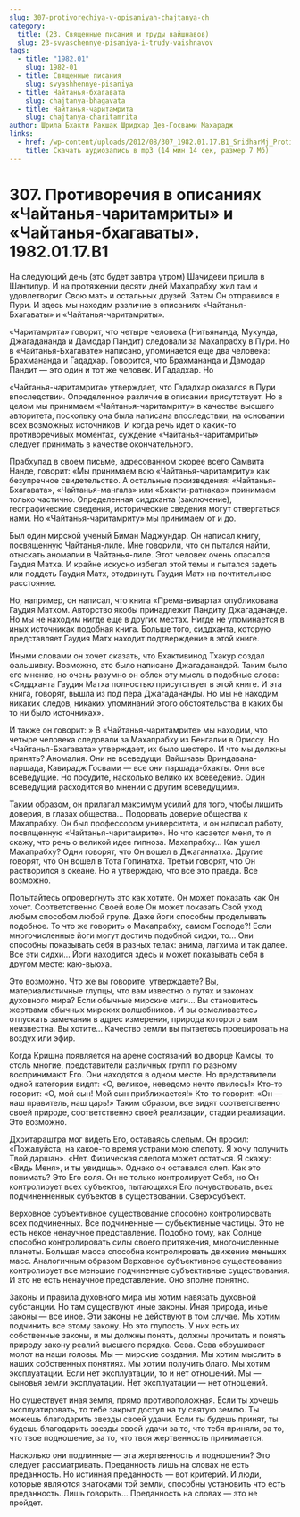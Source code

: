 ```yaml
---
slug: 307-protivorechiya-v-opisaniyah-chajtanya-ch
category:
  title: (23. Священные писания и труды вайшнавов)
  slug: 23-svyaschennye-pisaniya-i-trudy-vaishnavov
tags:
  - title: "1982.01"
    slug: 1982-01
  - title: Священные писания
    slug: svyashhennye-pisaniya
  - title: Чайтанья-бхагавата
    slug: chajtanya-bhagavata
  - title: Чайтанья-чаритамрита
    slug: chajtanya-charitamrita
author: Шрила Бхакти Ракшак Шридхар Дев-Госвами Махарадж
links:
  - href: /wp-content/uploads/2012/08/307_1982.01.17.B1_SridharMj_Protivorechiya_v_opisaniyah_Chaytanya-Charitamrity_i_Chaitanya-bhagavaty.mp3
    title: Скачать аудиозапись в mp3 (14 мин 14 сек, размер 7 Мб)
---
```


# 307. Противоречия в описаниях «Чайтанья-чаритамриты» и «Чайтанья-бхагаваты». 1982.01.17.B1

На следующий день (это будет завтра утром) Шачидеви пришла в Шантипур. И на протяжении десяти дней Махапрабху жил там и удовлетворил Свою мать и остальных друзей. Затем Он отправился в Пури. И здесь мы находим различие в описаниях «Чайтанья-Бхагаваты» и «Чайтанья-чаритамриты».

«Чаритамрита» говорит, что четыре человека (Нитьянанда, Мукунда, Джагадананда и Дамодар Пандит) следовали за Махапрабху в Пури. Но в «Чайтанья-Бхагавате» написано, упоминается еще два человека: Брахмананда и Гададхар. Говорится, что Брахмананда и Дамодар Пандит — это один и тот же человек. И Гададхар. Но

«Чайтанья-чаритамрита» утверждает, что Гададхар оказался в Пури впоследствии. Определенное различие в описании присутствует. Но в целом мы принимаем «Чайтанья-чаритамриту» в качестве высшего авторитета, поскольку она была написана впоследствии, на основании всех возможных источников. И когда речь идет о каких-то противоречивых моментах, суждение «Чайтанья-чаритамриты» следует принимать в качестве окончательного.

Прабхупад в своем письме, адресованном скорее всего Самвита Нанде, говорит: «Мы принимаем всю «Чайтанья-чаритамриту» как безупречное свидетельство. А остальные произведения: «Чайтанья-Бхагавата», «Чайтанья-мангала» или «Бхакти-ратнакар» принимаем только частично. Определенная сиддханта (заключение), географические сведения, исторические сведения могут отвергаться нами. Но «Чайтанья-чаритамриту» мы принимаем от и до.

Был один мирской ученый Биман Маджундар. Он написал книгу, посвященную Чайтанья-лиле. Мне говорили, что он пытался найти, отыскать аномалии в Чайтанья-лиле. Этот человек очень опасался Гаудия Матха. И крайне искусно избегал этой темы и пытался задеть или поддеть Гаудия Матх, отодвинуть Гаудия Матх на почтительное расстояние.

Но, например, он написал, что книга «Према-виварта» опубликована Гаудия Матхом. Авторство якобы принадлежит Пандиту Джагадананде. Но мы не находим нигде еще в других местах. Нигде не упоминается в иных источниках подобная книга. Больше того, сиддханта, которую представляет Гаудия Матх находит подтверждение в этой книге.

Иными словами он хочет сказать, что Бхактивинод Тхакур создал фальшивку. Возможно, это было написано Джагаданандой. Таким было его мнение, но очень разумно он облек эту мысль в подобные слова: «Сиддханта Гаудия Матха полностью присутствует в этой книге. И эта книга, говорят, вышла из под пера Джагадананды. Но мы не находим никаких следов, никаких упоминаний этого обстоятельства в каких бы то ни было источниках».

И также он говорит: » В «Чайтанья-чаритамрите» мы находим, что четыре человека следовали за Махапрабху из Бенгалии в Ориссу. Но «Чайтанья-Бхагавата» утверждает, их было шестеро. И что мы должны принять? Аномалия. Они не всеведущи. Вайшнавы Вриндавана-паршада, Кавирадж Госвами — все они паршада-бхакты. Они все всеведущие. Но посудите, насколько велико их всеведение. Один всеведущий расходится во мнении с другим всеведущим».

Таким образом, он прилагал максимум усилий для того, чтобы лишить доверия, в глазах общества… Подорвать доверие общества к Махапрабху. Он был профессором университета, и он написал работу, посвященную «Чайтанья-чаритамрите». Но что касается меня, то я скажу, что речь о великой идее гипноза. Махапрабху… Как ушел Махапрабху? Одни говорят, что Он вошел в Джаганнатха. Другие говорят, что Он вошел в Тота Гопинатха. Третьи говорят, что Он растворился в океане. Но я утверждаю, что все это правда. Все возможно.

Попытайтесь опровергнуть это как хотите. Он может показать как Он хочет. Соответственно Своей воле Он может показать Свой уход любым способом любой групе. Даже йоги способны проделывать подобное. То что же говорить о Махапрабху, самом Господе?! Если многочисленные йоги могут достичь подобной сидхи, то… Они способны показывать себя в разных телах: анима, лагхима и так далее. Все эти сидхи… Йоги находится здесь и может показывать себя в другом месте: каю-вьюха.

Это возможно. Что же вы говорите, утверждаете? Вы, материалистичные глупцы, что вам известно о путях и законах духовного мира? Если обычные мирские маги… Вы становитесь жертвами обычных мирских волшебников. И вы осмеливаетесь отпускать замечания в адрес измерения, природа которого вам неизвестна. Вы хотите… Качество земли вы пытаетесь проецировать на воздух или эфир.

Когда Кришна появляется на арене состязаний во дворце Камсы, то столь многие, представители различных групп по разному воспринимают Его. Они находятся в одном месте. Но представители одной категории видят: «О, великое, неведомо нечто явилось!» Кто-то говорит: «О, мой сын! Мой сын приближается!» Кто-то говорит: «Он — наш правитель, наш царь!» Таким образом, все видят соответственно своей природе, соответственно своей реализации, стадии реализации. Это возможно.

Дхритараштра мог видеть Его, оставаясь слепым. Он просил: «Пожалуйста, на какое-то время устрани мою слепоту. Я хочу получить Твой даршан». «Нет. Физическая слепота может остаться. Я скажу: «Видь Меня», и ты увидишь». Однако он оставался слеп. Как это понимать? Это Его воля. Он не только контролирует Себя, но Он контролирует всех субъектов, пытающихся Его почувствовать, всех подчиненненных субъектов в существовании. Сверхсубъект.

Верховное субъективное существование способно контролировать всех подчиненных. Все подчиненные — субъективные частицы. Это не есть некое ненаучное представление. Подобно тому, как Солнце способно контролировать силы своего притяжения, многочисленные планеты. Большая масса способна контролировать движение меньших масс. Аналогичным образом Верховное субъективное существование контролирует все меньшие подчиненные субъективные существования. И это не есть ненаучное представление. Оно вполне понятно.

Законы и правила духовного мира мы хотим навязать духовной субстанции. Но там существуют иные законы. Иная природа, иные законы — все иное. Эти законы не действуют в том случае. Мы хотим подчинить все этому закону. Но это глупость. У них есть их собственные законы, и мы должны понять, должны прочитать и понять природу закону реалий высшего порядка. Сева. Сева обрушивает молот на наши головы. Мы — мирские создания. Мы хотим мыслить в наших собственных понятиях. Мы хотим получить благо. Мы хотим эксплуатации. Если нет эксплуатации, то и нет отношений. Мы — сыновья земли эксплуатации. Нет эксплуатации — нет отношений.

Но существует иная земля, прямо противоположная. Если ты хочешь эксплуатировать, то тебе закрыт доступ на ту святую землю. Ты можешь благодарить звезды своей удачи. Если ты будешь принят, ты будешь благодарить звезды своей удачи за то, что тебя приняли, за то, что твое подношение, за то, что твоя жертвенность принимается.

Насколько они подлинные — эта жертвенность и подношения? Это следует рассматривать. Преданность лишь на словах не есть преданность. Но истинная преданность — вот критерий. И люди, которые являются знатоками той земли, способны установить что есть преданность. Лишь говорить… Преданность на словах — это не пройдет.


